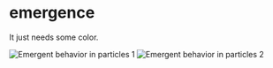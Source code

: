 <!--
  date: 2010-06-02
  modified: 2023-08-02
  slug: emergence
  type: post
  description: Emergent behavior in particles
  categories: code, Flash, ActionScript
-->

# emergence

It just needs some color.

![Emergent behavior in particles 1](https://res.cloudinary.com/dn1rmdjs5/image/upload/v1566568756/rv/blackfun.jpg)
![Emergent behavior in particles 2](https://res.cloudinary.com/dn1rmdjs5/image/upload/v1566568756/rv/blackfun1.jpg)
